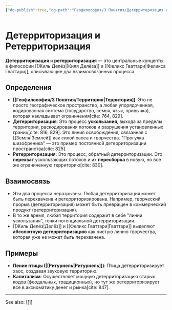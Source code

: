 ```yaml
---
{"dg-publish":true,"dg-path":"Геофилософия/3 Понятия/Детерриторизация и Ретерриторизация","permalink":"/geofilosofiya/3-ponyatiya/deterritorizacziya-i-reterritorizacziya/"}
---
```



# Детерриторизация и Ретерриторизация

**Детерриторизация** и **ретерриторизация** — это центральные концепты в философии [[Жиль Делёз\|Жиля Делёза]] и [[Феликс Гваттари\|Феликса Гваттари]], описывающие два взаимосвязанных процесса.

## Определения
- **[[Геофилософия/3 Понятия/Территория\|Территория]]**: Это не просто географическое пространство, а любая упорядоченная, кодированная система (государство, семья, язык, привычка), которая накладывает ограничения[cite: 764, 829].
- **Детерриторизация**: Это процесс **ускользания**, выхода за пределы территории, раскодирования потоков и разрушения установленных границ[cite: 816, 829]. Это линия освобождения, связанная с [[Земля\|Землей]] как силой хаоса и творчества. "Прогулка шизофреника" — это пример постоянной детерриторизации пространства[cite: 825].
- **Ретерриторизация**: Это процесс, обратный детерриторизации. Это **перехват** ускользающих потоков и их **пересборка** в новую, но все же ограниченную территорию[cite: 830].

## Взаимосвязь
- Эти два процесса неразрывны. Любая детерриторизация может быть перехвачена и ретерриторизирована. Например, творческий прорыв (детерриторизация) может быть превращен в коммерческий продукт (ретерриторизация).
- В то же время, любая территория содержит в себе "линии ускользания", точки потенциальной детерриторизации.
- [[Жиль Делёз\|Делёз]] и [[Феликс Гваттари\|Гваттари]] выделяют **абсолютную детерриторизацию** как чистую линию творчества, которая уже не может быть перехвачена.

## Примеры
- **Пение птицы ([[Ритурнель\|Ритурнель]])**: Птица детерриторизирует хаос, создавая звуковую территорию.
- **Капитализм**: Осуществляет мощную детерриторизацию старых кодов (феодальных, традиционных), но тут же ретерриторизирует все в аксиоматику денег и рынка[cite: 847].





---
See also:
[[]]
